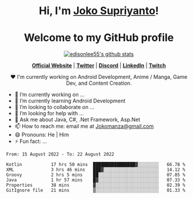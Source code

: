 <h1 align="center">Hi, I'm <a href="https://www.google.com">Joko Supriyanto</a>!</h1>
<h1 align="center">Welcome to my GitHub profile</h1>

<p align="center">
  <a href="https://github.com/jokomanza"><img src="https://github-readme-stats.vercel.app/api?username=jokomanza&hide_border=true&show_icons=true" alt="edisonlee55's github stats"></a>
</p>

<p align="center">
  <strong><a href="https://www.google.com">Official Website</a></strong> |
  <strong><a href="https://twitter.com/jokomanza">Twitter</a></strong> |
  <strong><a href="https://discord.gg/nYXzaUS">Discord</a></strong> |
  <strong><a href="https://www.linkedin.com/in/jokomanza">LinkedIn</a></strong> |
  <strong><a href="https://www.twitch.tv/jokomanza">Twitch</a></strong>
</p>

<p align="center">❤ I'm currently working on Android Development, Anime / Manga, Game Dev, and Content Creation.</p>

- 🔭 I’m currently working on ...
- 🌱 I’m currently learning Android Development
- 👯 I’m looking to collaborate on ...
- 🤔 I’m looking for help with ...
- 💬 Ask me about Java, C#, .Net Framework, Asp.Net
- 📫 How to reach me: email me at Jokomanza@gmail.com
- 😄 Pronouns: He | Him
- ⚡ Fun fact: ...

<!--START_SECTION:waka-->

```text
From: 15 August 2022 - To: 22 August 2022

Kotlin           17 hrs 50 mins  ████████████████▓░░░░░░░░   66.78 %
XML              3 hrs 46 mins   ███▓░░░░░░░░░░░░░░░░░░░░░   14.12 %
Groovy           2 hrs 5 mins    ██░░░░░░░░░░░░░░░░░░░░░░░   07.85 %
Java             1 hr 57 mins    █▓░░░░░░░░░░░░░░░░░░░░░░░   07.33 %
Properties       38 mins         ▓░░░░░░░░░░░░░░░░░░░░░░░░   02.39 %
GitIgnore file   21 mins         ▒░░░░░░░░░░░░░░░░░░░░░░░░   01.33 %
```

<!--END_SECTION:waka-->
